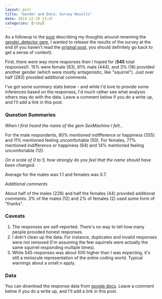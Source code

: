 ```yaml
---
layout: post
title: "Gender and Data: Survey Results"
date: 2014-12-10 13:47
categories: [ruby]
---
```

As a followup to the [post](/ruby/2014/11/17/why-im-renaming-a-gem.html) describing my thoughts around renaming the [gender_detector gem](https://github.com/bmuller/gender_detector), I wanted to release the results of the survey at the end (if you haven't read the [original post](/ruby/2014/11/17/why-im-renaming-a-gem.html), you should definitely go back to get a sense of context).

First, there were way more responses then I hoped for (**545** total responses!).  15% were female (83), 81% male (444), and 3% (18) provided another gender (which were mostly antagonistic, like "squirrel").  Just over half (283) provided additional comments.

I've got some summary stats below - and while I'd love to provide some inferences based on the responses, I'd much rather see what analysis others may do with the data.  Leave a comment below if you do a write up, and I'll add a link in this post.

### Question Summaries

*When I first heard the name of the gem SexMachine I felt...*

For the male respondents, 80% mentioned indifference or happiness (355) and 11% mentioned feeling uncomfortable (50).  For females, 77% mentioned indifference or happiness (64) and 14% mentioned feeling uncomfortable (12).

*On a scale of 0 to 5, how strongly do you feel that the name should have been changed.*

Average for the males was 1.1 and females was 0.7.

*Additional comments*

About half of the males (226) and half the females (44) provided additional comments.  3% of the males (12) and 2% of females (2) used some form of "thanks".


### Caveats
1. The responses are self-reported.  There's no way to tell how many people provided honest responses.
1. I didn't clean up the data.  For instance, duplicates and invalid responses were not removed (I'm assuming the few squirrels were actually the same squirrel responding multiple times).
1. While 545 responses was about 500 higher than I was expecting, it's still a miniscule representation of the entire coding world.  Typical warnings about a small *n* apply.

### Data
You can download the response data from [google docs](https://docs.google.com/spreadsheets/d/1ElNykLNceADBhYD5AGu0lfhxfs3G0d9wxsm5158BiwQ).  Leave a comment below if you do a write up, and I'll add a link in this post.
